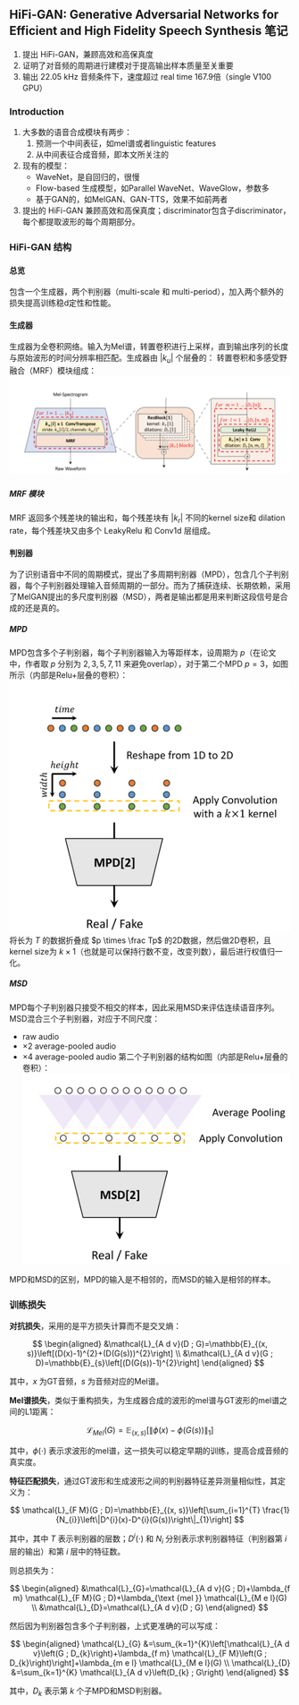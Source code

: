 <!--
 * @Author: error: git config user.name && git config user.email & please set dead value or install git
 * @Date: 2022-07-22 16:20:22
 * @LastEditors: error: git config user.name && git config user.email & please set dead value or install git
 * @LastEditTime: 2022-07-25 09:50:32
 * @FilePath: \论文笔记\hifi-gan.md
 * @Description: 这是默认设置,请设置`customMade`, 打开koroFileHeader查看配置 进行设置: https://github.com/OBKoro1/koro1FileHeader/wiki/%E9%85%8D%E7%BD%AE
-->

## HiFi-GAN: Generative Adversarial Networks for Efficient and High Fidelity Speech Synthesis 笔记

1. 提出 HiFi-GAN，兼顾高效和高保真度
2. 证明了对音频的周期进行建模对于提高输出样本质量至关重要
3. 输出 22.05 kHz 音频条件下，速度超过 real time 167.9倍（single V100 GPU）

### Introduction

1. 大多数的语音合成模块有两步：
   1. 预测一个中间表征，如mel谱或者linguistic features
   2. 从中间表征合成音频，即本文所关注的
2. 现有的模型：
   + WaveNet，是自回归的，很慢
   + Flow-based 生成模型，如Parallel WaveNet、WaveGlow，参数多
   + 基于GAN的，如MelGAN、GAN-TTS，效果不如前两者
3. 提出的 HiFi-GAN 兼顾高效和高保真度；discriminator包含子discriminator，每个都提取波形的每个周期部分。

### HiFi-GAN 结构

#### 总览

包含一个生成器，两个判别器（multi-scale 和 multi-period），加入两个额外的损失提高训练稳d定性和性能。

#### 生成器

生成器为全卷积网络。输入为Mel谱，转置卷积进行上采样，直到输出序列的长度与原始波形的时间分辨率相匹配。生成器由 $|k_u|$ 个层叠的：
转置卷积和多感受野融合（MRF）模块组成：
![1658479453015](image/hifi-gan/1658479453015.png)

##### MRF 模块

MRF 返回多个残差块的输出和，每个残差块有 $|k_r|$ 不同的kernel size和 dilation rate，每个残差块又由多个 LeakyRelu 和 Conv1d 层组成。

#### 判别器

为了识别语音中不同的周期模式，提出了多周期判别器（MPD），包含几个子判别器，每个子判别器处理输入音频周期的一部分。而为了捕获连续、长期依赖，采用了MelGAN提出的多尺度判别器（MSD），两者是输出都是用来判断这段信号是合成的还是真的。

##### MPD

MPD包含多个子判别器，每个子判别器输入为等距样本，设周期为 $p$（在论文中，作者取 $p$ 分别为 $2,3,5,7,11$ 来避免overlap），对于第二个MPD $p=3$，如图所示（内部是Relu+层叠的卷积）：
![1658482206454](image/hifi-gan/1658482206454.png)
将长为 $T$ 的数据折叠成 $p \times \frac Tp$ 的2D数据，然后做2D卷积，且kernel size为 $k\times 1$（也就是可以保持行数不变，改变列数），最后进行权值归一化。

##### MSD

MPD每个子判别器只接受不相交的样本，因此采用MSD来评估连续语音序列。MSD混合三个子判别器，对应于不同尺度：

+ raw audio
+ ×2 average-pooled audio
+ ×4 average-pooled audio
  第二个子判别器的结构如图（内部是Relu+层叠的卷积）：
  ![1658482762308](image/hifi-gan/1658482762308.png)

MPD和MSD的区别，MPD的输入是不相邻的，而MSD的输入是相邻的样本。

### 训练损失

**对抗损失**，采用的是平方损失计算而不是交叉熵：

$$
\begin{aligned}
&\mathcal{L}_{A d v}(D ; G)=\mathbb{E}_{(x, s)}\left[(D(x)-1)^{2}+(D(G(s)))^{2}\right] \\
&\mathcal{L}_{A d v}(G ; D)=\mathbb{E}_{s}\left[(D(G(s))-1)^{2}\right]
\end{aligned}
$$

其中，$x$ 为GT音频，$s$ 为音频对应的Mel谱。

**Mel谱损失**，类似于重构损失，为生成器合成的波形的mel谱与GT波形的mel谱之间的L1距离：

$$
\mathcal{L}_{M e l}(G)=\mathbb{E}_{(x, s)}\left[\|\phi(x)-\phi(G(s))\|_{1}\right]
$$

其中，$\phi(\cdot)$ 表示求波形的mel谱，这一损失可以稳定早期的训练，提高合成音频的真实度。

**特征匹配损失**，通过GT波形和生成波形之间的判别器特征差异测量相似性，其定义为：

$$
\mathcal{L}_{F M}(G ; D)=\mathbb{E}_{(x, s)}\left[\sum_{i=1}^{T} \frac{1}{N_{i}}\left\|D^{i}(x)-D^{i}(G(s))\right\|_{1}\right]
$$

其中，其中 $T$ 表示判别器的层数；$D^i(\cdot)$ 和 $N_i$ 分别表示求判别器特征（判别器第 $i$ 层的输出）和第 $i$ 层中的特征数。

则总损失为：

$$
\begin{aligned}
&\mathcal{L}_{G}=\mathcal{L}_{A d v}(G ; D)+\lambda_{f m} \mathcal{L}_{F M}(G ; D)+\lambda_{\text {mel }} \mathcal{L}_{M e l}(G) \\
&\mathcal{L}_{D}=\mathcal{L}_{A d v}(D ; G)
\end{aligned}
$$

然后因为判别器包含多个子判别器，上式更准确的可以写成：

$$
\begin{aligned}
\mathcal{L}_{G} &=\sum_{k=1}^{K}\left[\mathcal{L}_{A d v}\left(G ; D_{k}\right)+\lambda_{f m} \mathcal{L}_{F M}\left(G ; D_{k}\right)\right]+\lambda_{m e l} \mathcal{L}_{M e l}(G) \\
\mathcal{L}_{D} &=\sum_{k=1}^{K} \mathcal{L}_{A d v}\left(D_{k} ; G\right)
\end{aligned}
$$

其中，$D_k$ 表示第 $k$ 个子MPD和MSD判别器。
